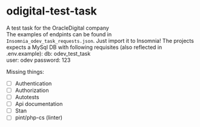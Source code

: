 # odigital-test-task
A test task for the OracleDigital company    
The examples of endpints can be found in `Insomnia_odev_task_requests.json`. Just import it to Insomnia!
The projects expects a MySql DB with following requisites (also reflected in .env.example):
db: odev_test_task   
user: odev
password: 123

Missing things:   
- [ ] Authentication  
- [ ] Authorization  
- [ ] Autotests  
- [ ] Api documentation  
- [ ] Stan  
- [ ] pint/php-cs (linter)  
